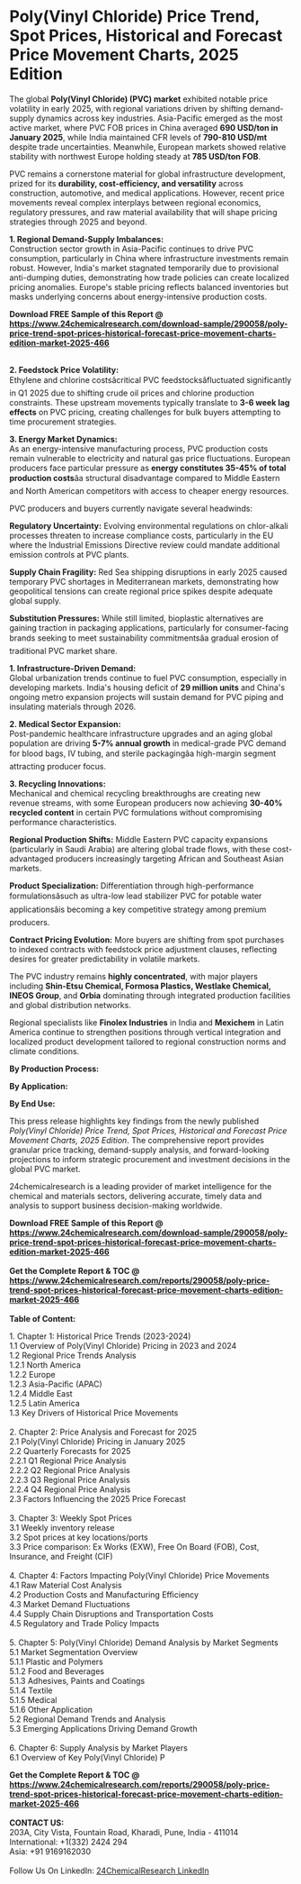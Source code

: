 <h1>Poly(Vinyl Chloride) Price Trend, Spot Prices, Historical and Forecast Price Movement Charts, 2025 Edition</h1><p>The global <strong>Poly(Vinyl Chloride) (PVC) market</strong> exhibited notable price volatility in early 2025, with regional variations driven by shifting demand-supply dynamics across key industries. Asia-Pacific emerged as the most active market, where PVC FOB prices in China averaged <strong>690 USD/ton in January 2025</strong>, while India maintained CFR levels of <strong>790-810 USD/mt</strong> despite trade uncertainties. Meanwhile, European markets showed relative stability with northwest Europe holding steady at <strong>785 USD/ton FOB</strong>.</p><p>PVC remains a cornerstone material for global infrastructure development, prized for its <strong>durability, cost-efficiency, and versatility</strong> across construction, automotive, and medical applications. However, recent price movements reveal complex interplays between regional economics, regulatory pressures, and raw material availability that will shape pricing strategies through 2025 and beyond.</p><p><strong>1. Regional Demand-Supply Imbalances:</strong><br>
Construction sector growth in Asia-Pacific continues to drive PVC consumption, particularly in China where infrastructure investments remain robust. However, India's market stagnated temporarily due to provisional anti-dumping duties, demonstrating how trade policies can create localized pricing anomalies. Europe's stable pricing reflects balanced inventories but masks underlying concerns about energy-intensive production costs.</p><div><b>Download FREE Sample of this Report @ 
            <a href="https://www.24chemicalresearch.com/download-sample/290058/poly-price-trend-spot-prices-historical-forecast-price-movement-charts-edition-market-2025-466">
            https://www.24chemicalresearch.com/download-sample/290058/poly-price-trend-spot-prices-historical-forecast-price-movement-charts-edition-market-2025-466</a></b></div><br><p><strong>2. Feedstock Price Volatility:</strong><br>
Ethylene and chlorine costsâcritical PVC feedstocksâfluctuated significantly in Q1 2025 due to shifting crude oil prices and chlorine production constraints. These upstream movements typically translate to <strong>3-6 week lag effects</strong> on PVC pricing, creating challenges for bulk buyers attempting to time procurement strategies.</p><p><strong>3. Energy Market Dynamics:</strong><br>
As an energy-intensive manufacturing process, PVC production costs remain vulnerable to electricity and natural gas price fluctuations. European producers face particular pressure as <strong>energy constitutes 35-45% of total production costs</strong>âa structural disadvantage compared to Middle Eastern and North American competitors with access to cheaper energy resources.</p><p>PVC producers and buyers currently navigate several headwinds:</p><p><strong>Regulatory Uncertainty:</strong> Evolving environmental regulations on chlor-alkali processes threaten to increase compliance costs, particularly in the EU where the Industrial Emissions Directive review could mandate additional emission controls at PVC plants.</p><p><strong>Supply Chain Fragility:</strong> Red Sea shipping disruptions in early 2025 caused temporary PVC shortages in Mediterranean markets, demonstrating how geopolitical tensions can create regional price spikes despite adequate global supply.</p><p><strong>Substitution Pressures:</strong> While still limited, bioplastic alternatives are gaining traction in packaging applications, particularly for consumer-facing brands seeking to meet sustainability commitmentsâa gradual erosion of traditional PVC market share.</p><p><strong>1. Infrastructure-Driven Demand:</strong><br>
Global urbanization trends continue to fuel PVC consumption, especially in developing markets. India's housing deficit of <strong>29 million units</strong> and China's ongoing metro expansion projects will sustain demand for PVC piping and insulating materials through 2026.</p><p><strong>2. Medical Sector Expansion:</strong><br>
Post-pandemic healthcare infrastructure upgrades and an aging global population are driving <strong>5-7% annual growth</strong> in medical-grade PVC demand for blood bags, IV tubing, and sterile packagingâa high-margin segment attracting producer focus.</p><p><strong>3. Recycling Innovations:</strong><br>
Mechanical and chemical recycling breakthroughs are creating new revenue streams, with some European producers now achieving <strong>30-40% recycled content</strong> in certain PVC formulations without compromising performance characteristics.</p><p><strong>Regional Production Shifts:</strong> Middle Eastern PVC capacity expansions (particularly in Saudi Arabia) are altering global trade flows, with these cost-advantaged producers increasingly targeting African and Southeast Asian markets.</p><p><strong>Product Specialization:</strong> Differentiation through high-performance formulationsâsuch as ultra-low lead stabilizer PVC for potable water applicationsâis becoming a key competitive strategy among premium producers.</p><p><strong>Contract Pricing Evolution:</strong> More buyers are shifting from spot purchases to indexed contracts with feedstock price adjustment clauses, reflecting desires for greater predictability in volatile markets.</p><p>The PVC industry remains <strong>highly concentrated</strong>, with major players including <strong>Shin-Etsu Chemical, Formosa Plastics, Westlake Chemical, INEOS Group</strong>, and <strong>Orbia</strong> dominating through integrated production facilities and global distribution networks.</p><p>Regional specialists like <strong>Finolex Industries</strong> in India and <strong>Mexichem</strong> in Latin America continue to strengthen positions through vertical integration and localized product development tailored to regional construction norms and climate conditions.</p><p><strong>By Production Process:</strong></p><p><strong>By Application:</strong></p><p><strong>By End Use:</strong></p><p>This press release highlights key findings from the newly published <em>Poly(Vinyl Chloride) Price Trend, Spot Prices, Historical and Forecast Price Movement Charts, 2025 Edition</em>. The comprehensive report provides granular price tracking, demand-supply analysis, and forward-looking projections to inform strategic procurement and investment decisions in the global PVC market.</p><p>24chemicalresearch is a leading provider of market intelligence for the chemical and materials sectors, delivering accurate, timely data and analysis to support business decision-making worldwide.</p><div><b>Download FREE Sample of this Report @ 
            <a href="https://www.24chemicalresearch.com/download-sample/290058/poly-price-trend-spot-prices-historical-forecast-price-movement-charts-edition-market-2025-466">
            https://www.24chemicalresearch.com/download-sample/290058/poly-price-trend-spot-prices-historical-forecast-price-movement-charts-edition-market-2025-466</a></b></div><br><div><b>Get the Complete Report & TOC @ 
            <a href="https://www.24chemicalresearch.com/reports/290058/poly-price-trend-spot-prices-historical-forecast-price-movement-charts-edition-market-2025-466">
            https://www.24chemicalresearch.com/reports/290058/poly-price-trend-spot-prices-historical-forecast-price-movement-charts-edition-market-2025-466</a></b></div><br>
            <b>Table of Content:</b><p>1. Chapter 1: Historical Price Trends (2023-2024)<br />
1.1 Overview of Poly(Vinyl Chloride) Pricing in 2023 and 2024<br />
1.2 Regional Price Trends Analysis<br />
1.2.1 North America<br />
1.2.2 Europe<br />
1.2.3 Asia-Pacific (APAC)<br />
1.2.4 Middle East<br />
1.2.5 Latin America<br />
1.3 Key Drivers of Historical Price Movements<br />
<br />
2. Chapter 2: Price Analysis and Forecast for 2025<br />
2.1 Poly(Vinyl Chloride) Pricing in January 2025<br />
2.2 Quarterly Forecasts for 2025<br />
2.2.1 Q1 Regional Price Analysis<br />
2.2.2 Q2 Regional Price Analysis<br />
2.2.3 Q3 Regional Price Analysis<br />
2.2.4 Q4 Regional Price Analysis<br />
2.3 Factors Influencing the 2025 Price Forecast<br />
<br />
3. Chapter 3: Weekly Spot Prices<br />
3.1 Weekly inventory release<br />
3.2 Spot prices at key locations/ports<br />
3.3 Price comparison: Ex Works (EXW), Free On Board (FOB), Cost, Insurance, and Freight (CIF)<br />
<br />
4. Chapter 4: Factors Impacting Poly(Vinyl Chloride) Price Movements<br />
4.1 Raw Material Cost Analysis<br />
4.2 Production Costs and Manufacturing Efficiency<br />
4.3 Market Demand Fluctuations<br />
4.4 Supply Chain Disruptions and Transportation Costs<br />
4.5 Regulatory and Trade Policy Impacts<br />
<br />
5. Chapter 5: Poly(Vinyl Chloride) Demand Analysis by Market Segments<br />
5.1 Market Segmentation Overview<br />
5.1.1 Plastic and Polymers<br />
5.1.2 Food and Beverages<br />
5.1.3 Adhesives, Paints and Coatings<br />
5.1.4 Textile<br />
5.1.5 Medical<br />
5.1.6 Other Application<br />
5.2 Regional Demand Trends and Analysis<br />
5.3 Emerging Applications Driving Demand Growth<br />
<br />
6. Chapter 6: Supply Analysis by Market Players<br />
6.1 Overview of Key Poly(Vinyl Chloride) P</p><div><b>Get the Complete Report & TOC @ 
            <a href="https://www.24chemicalresearch.com/reports/290058/poly-price-trend-spot-prices-historical-forecast-price-movement-charts-edition-market-2025-466">
            https://www.24chemicalresearch.com/reports/290058/poly-price-trend-spot-prices-historical-forecast-price-movement-charts-edition-market-2025-466</a></b></div><br><b>CONTACT US:</b><br>
            203A, City Vista, Fountain Road, Kharadi, Pune, India - 411014<br>
            International: +1(332) 2424 294<br>
            Asia: +91 9169162030 <br><br>
            Follow Us On LinkedIn: <a href="https://www.linkedin.com/company/24chemicalresearch/">24ChemicalResearch LinkedIn</a>
